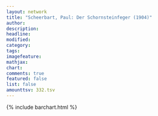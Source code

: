 ```yaml
---
layout: network
title: "Scheerbart, Paul: Der Schornsteinfeger (1904)"
author:
description:
headline:
modified:
category:
tags:
imagefeature: 
mathjax: 
chart: 
comments: true
featured: false
list: false
amounttsv: 332.tsv
---
```

{% include barchart.html %}
